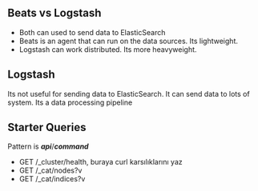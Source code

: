 ## Beats vs Logstash
- Both can used to send data to ElasticSearch
- Beats is an agent that can run on the data sources. Its lightweight.
- Logstash can work distributed. Its more heavyweight.

## Logstash
Its not useful for sending data to ElasticSearch. It can send data to lots of system. Its a data processing pipeline

## Starter Queries
Pattern is ***api***/***command***
- GET /_cluster/health, buraya curl karsılıklarını yaz
- GET /_cat/nodes?v
- GET /_cat/indices?v
